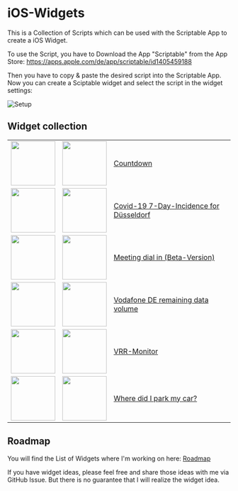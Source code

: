 # iOS-Widgets
This is a Collection of Scripts which can be used with the Scriptable App to create a iOS Widget.

To use the Script, you have to Download the App "Scriptable" from the App Store: https://apps.apple.com/de/app/scriptable/id1405459188

Then you have to copy & paste the desired script into the Scriptable App. Now you can create a Sciptable widget and select the script in the widget settings:

![Setup](https://raw.githubusercontent.com/ThisIsBenny/iOS-Widgets/main/setup.gif)

## Widget collection
<table>
  <tr>
    <td><img height="100px" src="https://raw.githubusercontent.com/ThisIsBenny/iOS-Widgets/main/Countdown/previewLight.jpeg" /></td>
    <td><img height="100px" src="https://raw.githubusercontent.com/ThisIsBenny/iOS-Widgets/main/Countdown/previewDark.jpeg" /></td>
    <td><a href="https://github.com/ThisIsBenny/iOS-Widgets/blob/main/Countdown">Countdown</a></td>
  </tr>
  <tr>
    <td><img height="100px" src="https://raw.githubusercontent.com/ThisIsBenny/iOS-Widgets/main/Covid-19/previewLight.jpeg" /></td>
    <td><img height="100px" src="https://raw.githubusercontent.com/ThisIsBenny/iOS-Widgets/main/Covid-19/previewDark.jpeg" /></td>
    <td><a href="https://github.com/ThisIsBenny/iOS-Widgets/blob/main/Covid-19">Covid-19 7-Day-Incidence for Düsseldorf</a></td>
  </tr>
  <tr>
    <td><img height="100px" src="https://raw.githubusercontent.com/ThisIsBenny/iOS-Widgets/main/Meeting-dial-in/previewLight.jpeg" /></td>
    <td><img height="100px" src="https://raw.githubusercontent.com/ThisIsBenny/iOS-Widgets/main/Meeting-dial-in/previewDark.jpeg" /></td>
    <td><a href="https://github.com/ThisIsBenny/iOS-Widgets/blob/main/Meeting-dial-in">Meeting dial in (Beta-Version)</a></td>
  </tr>
  <tr>
    <td><img height="100px" src="https://raw.githubusercontent.com/ThisIsBenny/iOS-Widgets/main/VodafoneDE/previewLight.jpeg" /></td>
    <td><img height="100px" src="https://raw.githubusercontent.com/ThisIsBenny/iOS-Widgets/main/VodafoneDE/previewDark.jpeg" /></td>
    <td><a href="https://github.com/ThisIsBenny/iOS-Widgets/blob/main/VodafoneDE">Vodafone DE remaining data volume</a></td>
  </tr>
  <tr>
    <td><img height="100px" src="https://raw.githubusercontent.com/ThisIsBenny/iOS-Widgets/main/VRR-Monitor/previewLight.jpeg" /></td>
    <td><img height="100px" src="https://raw.githubusercontent.com/ThisIsBenny/iOS-Widgets/main/VRR-Monitor/previewDark.jpeg" /></td>
    <td><a href="https://github.com/ThisIsBenny/iOS-Widgets/blob/main/VRR-Monitor">VRR-Monitor</a></td>
  </tr>
  <tr>
    <td><img height="100px" src="https://raw.githubusercontent.com/ThisIsBenny/iOS-Widgets/main/car-location/previewLight.jpeg" /></td>
    <td><img height="100px" src="https://raw.githubusercontent.com/ThisIsBenny/iOS-Widgets/main/car-location/previewDark.jpeg" /></td>
    <td><a href="https://github.com/ThisIsBenny/iOS-Widgets/blob/main/car-location">Where did I park my car?</a></td>
  </tr>
</table>

## Roadmap
You will find the List of Widgets where I'm working on here: [Roadmap](https://www.notion.so/bennysworkspace/Roadmap-8416252edf784fd7bc380478b1c8749d)

If you have widget ideas, please feel free and share those ideas with me via GitHub Issue. But there is no guarantee that I will realize the widget idea.
